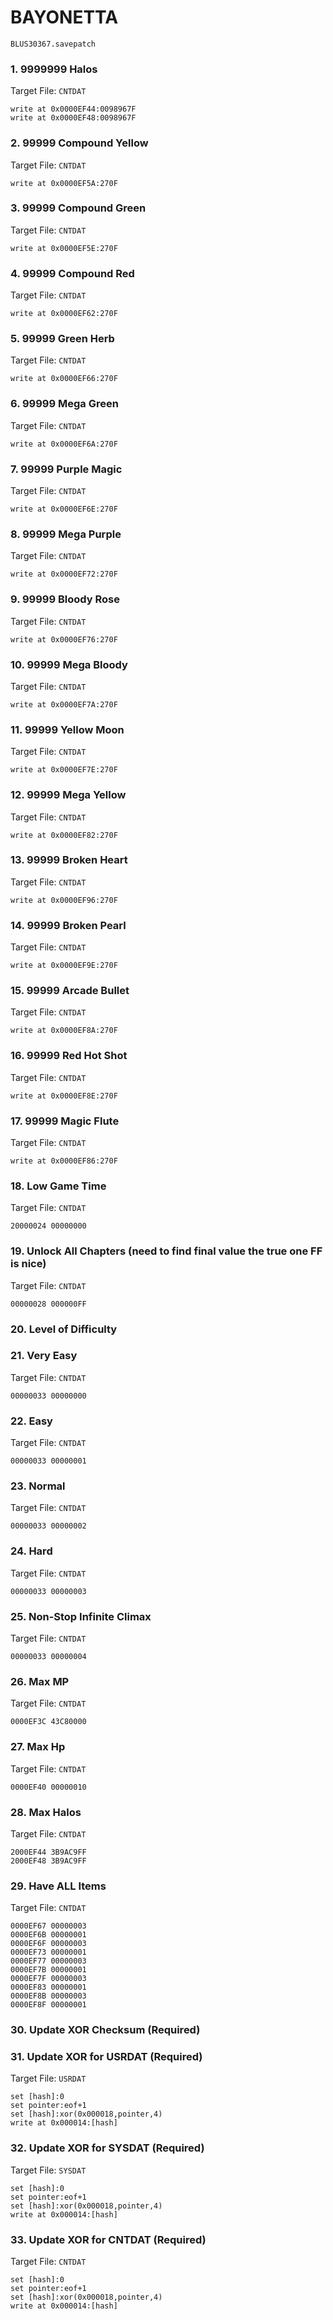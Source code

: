 #  BAYONETTA 

`BLUS30367.savepatch`

### 1. 9999999 Halos

Target File: `CNTDAT`

```
write at 0x0000EF44:0098967F
write at 0x0000EF48:0098967F
```

### 2. 99999 Compound Yellow

Target File: `CNTDAT`

```
write at 0x0000EF5A:270F
```

### 3. 99999 Compound Green

Target File: `CNTDAT`

```
write at 0x0000EF5E:270F
```

### 4. 99999 Compound Red

Target File: `CNTDAT`

```
write at 0x0000EF62:270F
```

### 5. 99999 Green Herb

Target File: `CNTDAT`

```
write at 0x0000EF66:270F
```

### 6. 99999 Mega Green

Target File: `CNTDAT`

```
write at 0x0000EF6A:270F
```

### 7. 99999 Purple Magic

Target File: `CNTDAT`

```
write at 0x0000EF6E:270F
```

### 8. 99999 Mega Purple

Target File: `CNTDAT`

```
write at 0x0000EF72:270F
```

### 9. 99999 Bloody Rose

Target File: `CNTDAT`

```
write at 0x0000EF76:270F
```

### 10. 99999 Mega Bloody

Target File: `CNTDAT`

```
write at 0x0000EF7A:270F
```

### 11. 99999 Yellow Moon

Target File: `CNTDAT`

```
write at 0x0000EF7E:270F
```

### 12. 99999 Mega Yellow

Target File: `CNTDAT`

```
write at 0x0000EF82:270F
```

### 13. 99999 Broken Heart

Target File: `CNTDAT`

```
write at 0x0000EF96:270F
```

### 14. 99999 Broken Pearl

Target File: `CNTDAT`

```
write at 0x0000EF9E:270F
```

### 15. 99999 Arcade Bullet

Target File: `CNTDAT`

```
write at 0x0000EF8A:270F
```

### 16. 99999 Red Hot Shot

Target File: `CNTDAT`

```
write at 0x0000EF8E:270F
```

### 17. 99999 Magic Flute

Target File: `CNTDAT`

```
write at 0x0000EF86:270F
```

### 18. Low Game Time

Target File: `CNTDAT`

```
20000024 00000000
```

### 19. Unlock All Chapters (need to find final value the true one FF is nice)

Target File: `CNTDAT`

```
00000028 000000FF
```

### 20. Level of Difficulty
### 21. Very Easy

Target File: `CNTDAT`

```
00000033 00000000
```

### 22. Easy

Target File: `CNTDAT`

```
00000033 00000001
```

### 23. Normal

Target File: `CNTDAT`

```
00000033 00000002
```

### 24. Hard

Target File: `CNTDAT`

```
00000033 00000003
```

### 25. Non-Stop Infinite Climax

Target File: `CNTDAT`

```
00000033 00000004
```

### 26. Max MP

Target File: `CNTDAT`

```
0000EF3C 43C80000
```

### 27. Max Hp

Target File: `CNTDAT`

```
0000EF40 00000010
```

### 28. Max Halos

Target File: `CNTDAT`

```
2000EF44 3B9AC9FF
2000EF48 3B9AC9FF
```

### 29. Have ALL Items

Target File: `CNTDAT`

```
0000EF67 00000003
0000EF6B 00000001
0000EF6F 00000003
0000EF73 00000001
0000EF77 00000003
0000EF7B 00000001
0000EF7F 00000003
0000EF83 00000001
0000EF8B 00000003
0000EF8F 00000001
```

### 30.  Update XOR Checksum (Required)
### 31. Update XOR for USRDAT (Required)

Target File: `USRDAT`

```
set [hash]:0
set pointer:eof+1
set [hash]:xor(0x000018,pointer,4)
write at 0x000014:[hash]
```

### 32. Update XOR for SYSDAT (Required)

Target File: `SYSDAT`

```
set [hash]:0
set pointer:eof+1
set [hash]:xor(0x000018,pointer,4)
write at 0x000014:[hash]
```

### 33. Update XOR for CNTDAT (Required)

Target File: `CNTDAT`

```
set [hash]:0
set pointer:eof+1
set [hash]:xor(0x000018,pointer,4)
write at 0x000014:[hash]
```

